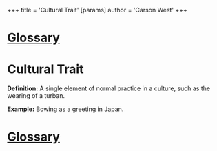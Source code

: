 +++
 title = 'Cultural Trait'
[params]
	author = 'Carson West'
+++
# [Glossary](./../glossary/)

# Cultural Trait

**Definition:** A single element of normal practice in a culture, such as the wearing of a turban.

**Example:** Bowing as a greeting in Japan.

# [Glossary](./../glossary/)